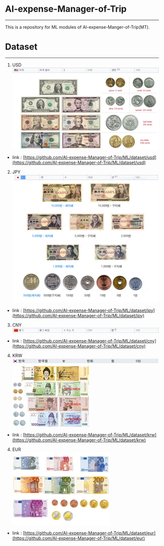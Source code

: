 # AI-expense-Manager-of-Trip
---
This is a repository for ML modules of AI-expense-Manger-of-Trip(MT).

# Dataset
---
1. USD<br/>
![description](dataset/usd/description.JPG)<br/>
![type](dataset/usd/type.JPG)<br/>
* link : [https://github.com/AI-expense-Manager-of-Trip/ML/dataset/usd](https://github.com/AI-expense-Manager-of-Trip/ML/dataset/usd)<br/>

2. JPY<br/>
![description](dataset/jpy/description.JPG)<br/>
![type](dataset/jpy/type.JPG)<br/>
* link : [https://github.com/AI-expense-Manager-of-Trip/ML/dataset/jpy](https://github.com/AI-expense-Manager-of-Trip/ML/dataset/jpy)<br/>

3. CNY<br/>
![description](dataset/cny/description.JPG)<br/>
* link : [https://github.com/AI-expense-Manager-of-Trip/ML/dataset/cny](https://github.com/AI-expense-Manager-of-Trip/ML/dataset/cny)<br/>

4. KRW<br/>
![description](dataset/krw/description.JPG)<br/>
![type](dataset/krw/type.JPG)<br/>
* link : [https://github.com/AI-expense-Manager-of-Trip/ML/dataset/krw](https://github.com/AI-expense-Manager-of-Trip/ML/dataset/krw)<br/>

4. EUR<br/>
![type](dataset/eur/type.JPG)<br/>
* link : [https://github.com/AI-expense-Manager-of-Trip/ML/dataset/eur](https://github.com/AI-expense-Manager-of-Trip/ML/dataset/eur)<br/>
